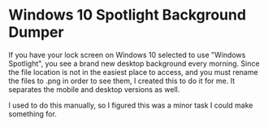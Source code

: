 # Windows 10 Spotlight Background Dumper

If you have your lock screen on Windows 10 selected to use "Windows Spotlight", you see a brand new desktop background every morning. Since the file location is not in the easiest place to access, and you must rename the files to .png in order to see them, I created this to do it for me. It separates the mobile and desktop versions as well.

I used to do this manually, so I figured this was a minor task I could make something for.


